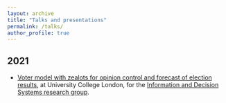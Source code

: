 ```yaml
---
layout: archive
title: "Talks and presentations"
permalink: /talks/
author_profile: true
---
```


## 2021
* [Voter model with zealots for opinion control and forecast of election results](../files/talk1.pdf), at University College London, for the [Information and Decision Systems research group](https://www.ucl.ac.uk/computer-science/research/research-groups/information-and-decision-systems-ids).